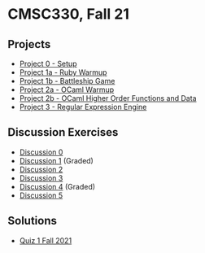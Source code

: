 # CMSC330, Fall 21

## Projects

* [Project 0 - Setup](./project0)
* [Project 1a - Ruby Warmup](./project1a)
* [Project 1b - Battleship Game](./project1b)
* [Project 2a - OCaml Warmup](./project2a)
* [Project 2b - OCaml Higher Order Functions and Data](./project2b)
* [Project 3 - Regular Expression Engine](./project3)
## Discussion Exercises

* [Discussion 0](./discussions/Disc%200.pdf)
* [Discussion 1](./discussions/disc1) (Graded)
* [Discussion 2](./discussions/disc2)
* [Discussion 3](./discussions/disc3)
* [Discussion 4](./discussions/disc4) (Graded)
* [Discussion 5](./discussions/disc5)
## Solutions

* [Quiz 1 Fall 2021](./solutions/quizfall21.pdf)
